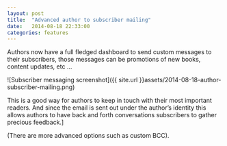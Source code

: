 ```yaml
---
layout: post
title:  "Advanced author to subscriber mailing"
date:   2014-08-18 22:33:00
categories: features
---
```

Authors now have a full fledged dashboard to send custom messages to their subscribers, those messages can be promotions of new books, content updates, etc …

<!-- more -->

![Subscriber messaging screenshot]({{ site.url }}assets/2014-08-18-author-subscriber-mailing.png)

This is a good way for authors to keep in touch with their most important readers. And since the email is sent out under the author’s identity this allows authors to have back and forth conversations subscribers to gather precious feedback.]

(There are more advanced options such as custom BCC).
